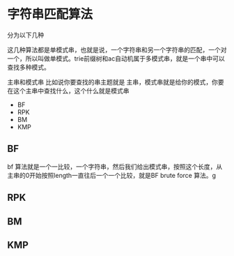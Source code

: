 # 字符串匹配算法

分为以下几种

这几种算法都是单模式串，也就是说，一个字符串和另一个字符串的匹配，一个对一个，所以叫做单模式。trie前缀树和ac自动机属于多模式串，就是一个串中可以查找多种模式。

主串和模式串 比如说你要查找的串主题就是 主串，模式串就是给你的模式，你要在这个主串中查找什么，这个什么就是模式串

- BF
- RPK
- BM
- KMP

## BF

bf 算法就是一个一比较，一个字符串，然后我们给出模式串，按照这个长度，从主串的0开始按照length一直往后一个一个比较，就是BF brute force 算法。g

## RPK

## BM

## KMP
